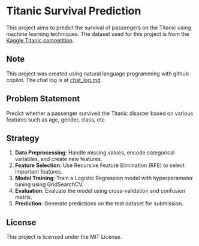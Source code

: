 # Titanic Survival Prediction

This project aims to predict the survival of passengers on the Titanic using machine learning techniques. The dataset used for this project is from the [Kaggle Titanic competition](https://www.kaggle.com/c/titanic).

## Note

This project was created using natural language programming with github copilot. The chat log is at [chat_log.md](chat.md).

## Problem Statement

Predict whether a passenger survived the Titanic disaster based on various features such as age, gender, class, etc.

## Strategy

1. **Data Preprocessing**: Handle missing values, encode categorical variables, and create new features.
2. **Feature Selection**: Use Recursive Feature Elimination (RFE) to select important features.
3. **Model Training**: Train a Logistic Regression model with hyperparameter tuning using GridSearchCV.
4. **Evaluation**: Evaluate the model using cross-validation and confusion matrix.
5. **Prediction**: Generate predictions on the test dataset for submission.

## License

This project is licensed under the MIT License.